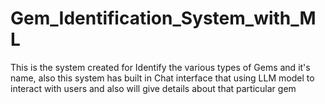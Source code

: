 # Gem_Identification_System_with_ML
This is the system created for Identify the various types of Gems and it's name, also this system has built in Chat interface that using LLM model to interact with users and also will give details about that particular gem
